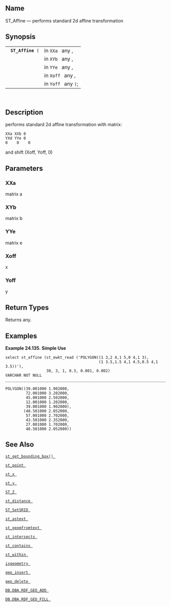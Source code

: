 <div>

<div>

</div>

<div>

## Name

ST_Affine — performs standard 2d affine transformation

</div>

<div>

## Synopsis

<div>

|                        |                     |
|------------------------|---------------------|
| ` `**`ST_Affine`**` (` | in `XXa ` any ,     |
|                        | in `XYb ` any ,     |
|                        | in `YYe ` any ,     |
|                        | in `Xoff ` any ,    |
|                        | in `Yoff ` any `)`; |

<div>

 

</div>

</div>

</div>

<div>

## Description

performs standard 2d affine transformation with matrix:

``` programlisting
XXa XXb 0
YXd YYe 0
0    0    0
```

and shift (Xoff, Yoff, 0)

</div>

<div>

## Parameters

<div>

### XXa

matrix a

</div>

<div>

### XYb

matrix b

</div>

<div>

### YYe

matrix e

</div>

<div>

### Xoff

x

</div>

<div>

### Yoff

y

</div>

</div>

<div>

## Return Types

Returns any.

</div>

<div>

## Examples

<div>

**Example 24.135. Simple Use**

<div>

``` screen
select st_affine (st_ewkt_read ('POLYGON((1 3,2 4,1 5,0 4,1 3),
                                         (1 3.5,1.5 4,1 4.5,0.5 4,1 3.5))'),
                  30, 3, 1, 0.3, 0.001, 0.002)
VARCHAR NOT NULL
_______________________________________________________________________________

POLYGON((39.001000 1.902000,
         72.001000 3.202000,
         45.001000 2.502000,
         12.001000 1.202000,
         39.001000 1.902000),
        (40.501000 2.052000,
         57.001000 2.702000,
         43.501000 2.352000,
         27.001000 1.702000,
         40.501000 2.052000))
```

</div>

</div>

  

</div>

<div>

## See Also

<a href="fn_st_get_bounding_box.html" class="link"
title="st_get_bounding_box"><code
class="function">st_get_bounding_box() </code></a>

<a href="fn_st_point.html" class="link" title="st_point"><code
class="function">st_point </code></a>

<a href="fn_st_x.html" class="link" title="st_x"><code
class="function">st_x </code></a>

<a href="fn_st_y.html" class="link" title="st_y"><code
class="function">st_y </code></a>

<a href="fn_st_z.html" class="link" title="ST_Z"><code
class="function">ST_Z </code></a>

<a href="fn_st_distance.html" class="link" title="st_distance"><code
class="function">st_distance </code></a>

<a href="fn_st_setsrid.html" class="link" title="ST_SetSRID"><code
class="function">ST_SetSRID </code></a>

<a href="fn_st_astext.html" class="link" title="st_astext"><code
class="function">st_astext </code></a>

<a href="fn_st_geomfromtext.html" class="link"
title="st_geomfromtext"><code
class="function">st_geomfromtext </code></a>

<a href="fn_st_intersects.html" class="link" title="st_intersects"><code
class="function">st_intersects </code></a>

<a href="fn_st_contains.html" class="link" title="st_contains"><code
class="function">st_contains </code></a>

<a href="fn_st_within.html" class="link" title="st_within"><code
class="function">st_within </code></a>

<a href="fn_isgeometry.html" class="link" title="isgeometry"><code
class="function">isgeometry </code></a>

<a href="fn_geo_insert.html" class="link" title="geo_insert"><code
class="function">geo_insert </code></a>

<a href="fn_geo_delete.html" class="link" title="geo_delete"><code
class="function">geo_delete </code></a>

<a href="fn_rdf_geo_add.html" class="link"
title="DB.DBA.RDF_GEO_ADD"><code
class="function">DB.DBA.RDF_GEO_ADD </code></a>

<a href="fn_rdf_geo_fill.html" class="link"
title="DB.DBA.RDF_GEO_FILL"><code
class="function">DB.DBA.RDF_GEO_FILL </code></a>

</div>

</div>
